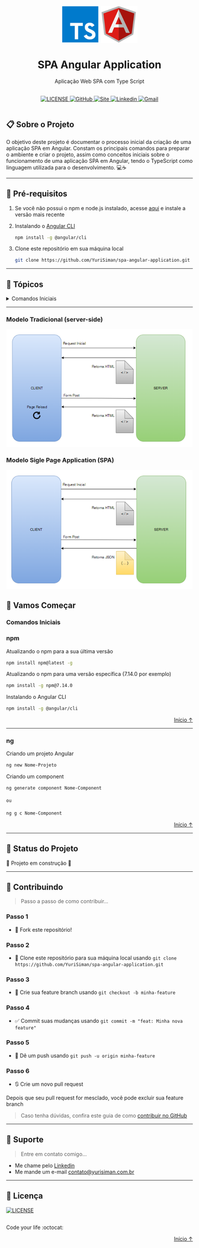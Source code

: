 <div id="top"></div>

<br/>
<div align="center">
    <img src="./readme-img/typescript-original.svg" alt="Logo" width="100" height="100" />
    <img src="./readme-img/angularjs-original.svg" alt="Logo" width="100" height="100" />
    <h1 align="center">SPA Angular Application</h1>
    <p align="center">Aplicação Web SPA com Type Script</p>
</div>

<br/>

<div align="center">
    <a href="https://github.com/YuriSiman/spa-angular-application/blob/master/LICENSE" target="_blank">
      <img alt="LICENSE" src="https://img.shields.io/badge/license-mit-%23A6CE39?style=for-the-badge&logo=github" />
    </a>
    <a href="https://github.com/YuriSiman" target="_blank">
      <img alt="GitHub" src="https://img.shields.io/badge/github-perfil-%237159c1?style=for-the-badge&logo=github" />
    </a>
    <a href="https://yurisiman.com.br" target="_blank">
      <img alt="Site" src="https://img.shields.io/badge/site-yurisiman-E0A80D?style=for-the-badge&logo=Purism" />
    </a>
    <a href="https://www.linkedin.com/in/yurisiman/" target="_blank">
      <img alt="Linkedin" src="https://img.shields.io/badge/linkedin-social-0A66C2?style=for-the-badge&logo=LinkedIn" />
    </a>
    <a href="mailto:contato@yurisiman.com.br" target="_blank">
      <img alt="Gmail" src="https://img.shields.io/badge/email-contato-EA4335?style=for-the-badge&logo=Gmail" />
    </a>
</div>

<br/>

## :clipboard: Sobre o Projeto

O objetivo deste projeto é documentar o processo inicial da criação de uma aplicação SPA em Angular. Constam os principais comandos para preparar o ambiente e criar o projeto, assim como conceitos iniciais sobre o funcionamento de uma aplicação SPA em Angular, tendo o TypeScript como linguagem utilizada para o desenvolvimento.  :computer::coffee:

---

## :pencil: Pré-requisitos

1. Se você não possui o npm e node.js instalado, acesse [aqui](https://nodejs.org/en/) e instale a versão mais recente
2. Instalando o [Angular CLI](https://angular.io/cli)

   ```sh
   npm install -g @angular/cli
   ```

3. Clone este repositório em sua máquina local

   ```sh
   git clone https://github.com/YuriSiman/spa-angular-application.git
   ```
---

## :dart: Tópicos

<details>
  <summary>Comandos Iniciais</summary>
  <ul>
    <li><a href="#npm">npm</a></li>
    <li><a href="#ng">ng</a></li>
  </ul>
</details>

---

### Modelo Tradicional (server-side)  

<img src="./readme-img/server-side.png" />

<br/>

### Modelo Sigle Page Application (SPA)  

<img src="./readme-img/spa.png" />

## :rocket: Vamos Começar

### Comandos Iniciais

<div id="npm"></div>

### npm    

Atualizando o npm para a sua última versão

```sh
npm install npm@latest -g
```

Atualizando o npm para uma versão específica (7.14.0 por exemplo)

```sh
npm install -g npm@7.14.0
```

Instalando o Angular CLI

```sh
npm install -g @angular/cli
```

<p align="right"><a href="#top">Início ↑</a></p>

---

<div id="ng"></div>

### ng  

Criando um projeto Angular

```sh
ng new Nome-Projeto
```

Criando um component

```sh
ng generate component Nome-Component

ou

ng g c Nome-Component
```

<p align="right"><a href="#top">Início ↑</a></p>

---

## :vertical_traffic_light: Status do Projeto

:construction: Projeto em construção :construction:

---

## :thinking: Contribuindo

> Passo a passo de como contribuir...

### Passo 1

* :fork_and_knife: Fork este repositório!

### Passo 2

* :dancers: Clone este repositório para sua máquina local usando `git clone https://github.com/YuriSiman/spa-angular-application.git`

### Passo 3

* :trident: Crie sua feature branch usando `git checkout -b minha-feature`

### Passo 4

* :white_check_mark: Commit suas mudanças usando `git commit -m "feat: Minha nova feature"`

### Passo 5

* :pushpin: Dê um push usando `git push -u origin minha-feature`

### Passo 6

* :arrows_clockwise: Crie um novo pull request

Depois que seu pull request for mesclado, você pode excluir sua feature branch  

> Caso tenha dúvidas, confira este guia de como [contribuir no GitHub](https://github.com/firstcontributions/first-contributions)  

---

## :speech_balloon: Suporte

> Entre em contato comigo...  

* Me chame pelo [Linkedin](https://www.linkedin.com/in/yurisiman/)  
* Me mande um e-mail [contato@yurisiman.com.br](mailto:contato@yurisiman.com.br)  

---

## :pencil: Licença

<a href="https://github.com/YuriSiman/spa-angular-application/blob/master/LICENSE" target="_blank">
  <img alt="LICENSE" src="https://img.shields.io/badge/license-mit-%23A6CE39?style=for-the-badge&logo=github" />
</a>

##

Code your life :octocat:

<p align="right"><a href="#top">Início ↑</a></p>
